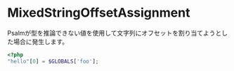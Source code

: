 # MixedStringOffsetAssignment
Psalmが型を推論できない値を使用して文字列にオフセットを割り当てようとした場合に発生します。

```php
<?php
"hello"[0] = $GLOBALS['foo'];
```
